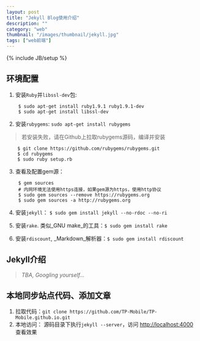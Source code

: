 ```yaml
---
layout: post
title: "Jekyll Blog使用介绍"
description: ""
category: "web"
thumbnail: "/images/thumbnail/jekyll.jpg"
tags: ["web前端"]
---
```

{% include JB/setup %}

## 环境配置
1. 安装`Ruby`并`libssl-dev`包:

        $ sudo apt-get install ruby1.9.1 ruby1.9.1-dev
        $ sudo apt-get install libssl-dev
2. 安装`rubygems`:  `sudo apt-get install rubygems`
>若安装失败，请在Github上拉取rubygems源码，编译并安装

        $ git clone https://github.com/rubygems/rubygems.git
        $ cd rubygems
        $ sudo ruby setup.rb
3. 查看及配置gem源：

        $ gem sources
        # 内网环境无法使用https连接，如果gem源为https，使用http协议
        $ sudo gem sources --remove https://rubygems.org
        $ sudo gem sources -a http://rubygems.org
4. 安装`jekyll`： `$ sudo gem install jekyll --no-rdoc --no-ri`
5. 安装`rake`. 类似_GNU make_的工具：`$ sudo gem install rake`
6. 安装`rdiscount`, _Markdown_解析器：`$ sudo gem install rdiscount`

## Jekyll介绍
> _TBA, Googling yourself..._

## 本地同步站点代码、添加文章
1. 拉取代码：`git clone https://github.com/TP-Mobile/TP-Mobile.github.io.git`
2. 本地访问： 源码目录下执行`jekyll --server`，访问 <http://localhost:4000> 查看效果
